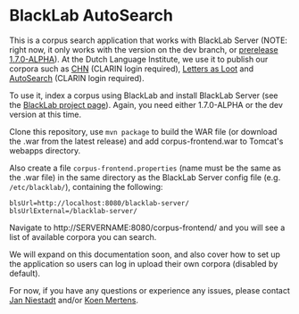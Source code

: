 # BlackLab AutoSearch

This is a corpus search application that works with BlackLab Server (NOTE: right now, it only works with the version on the dev branch, or <a href='https://github.com/INL/BlackLab/releases/tag/v1.7.0-ALPHA'>prerelease 1.7.0-ALPHA</a>). At the Dutch Language Institute, we use it to publish our corpora such as [CHN](http://chn.inl.nl/) (CLARIN login required), [Letters as Loot](http://brievenalsbuit.inl.nl/) and [AutoSearch](http://portal.clarin.inl.nl/autocorp/) (CLARIN login required).

To use it, index a corpus using BlackLab and install BlackLab Server (see the [BlackLab project page](http://inl.github.io/Blacklab/)). Again, you need either 1.7.0-ALPHA or the dev version at this time.

Clone this repository, use `mvn package` to build the WAR file (or download the .war from the latest release) and add corpus-frontend.war to Tomcat's webapps directory.

Also create a file `corpus-frontend.properties` (name must be the same as the .war file) in the same directory as the BlackLab Server config file (e.g. `/etc/blacklab/`), containing the following:

```
blsUrl=http://localhost:8080/blacklab-server/
blsUrlExternal=/blacklab-server/
```

Navigate to http://SERVERNAME:8080/corpus-frontend/ and you will see a list of available corpora you can search.

We will expand on this documentation soon, and also cover how to set up the application so users can log in upload their own corpora (disabled by default).

For now, if you have any questions or experience any issues, please contact [Jan Niestadt](mailto:jan.niestadt@ivdnt.org) and/or [Koen Mertens](mailto:koen.mertens@ivdnt.org).
